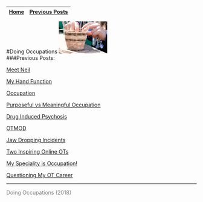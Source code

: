 
| [Home](index.html) | [Previous Posts](archive.html) |
| --------|--------|

#Doing Occupations ![](img/basketlogo.jpg)
<br>
###Previous Posts:


[Meet Neil](archive/meet_neil.html)

[My Hand Function](archive/my_hand_function.html)

[Occupation](archive/occupation.html)

[Purposeful vs Meaningful Occupation](archive/purp_vs_mean.html)

[Drug Induced Psychosis](archive/psychosis.html)

[OTMOD](archive/otmod.html)

[Jaw Dropping Incidents](archive/jawdrop.html)

[Two Inspiring Online OTs](archive/inspiring_ots)

[My Speciality is Occupation!](archive/speciality_occupation.html)

[Questioning My OT Career](archive/questioning_ot.html)
***
<p style="color: grey;"> Doing Occupations (2018) </p>